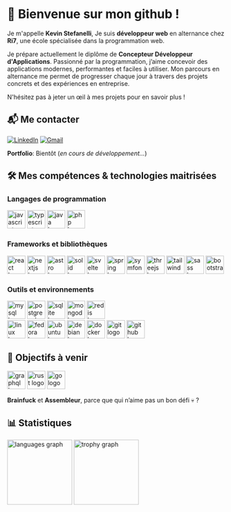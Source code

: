 # 🌟 Bienvenue sur mon github !

Je m'appelle **Kevin Stefanelli**,
Je suis **développeur web** en alternance chez **Ri7**, une école spécialisée dans la programmation web.

Je prépare actuellement le diplôme de **Concepteur Développeur d'Applications**.
Passionné par la programmation, j’aime concevoir des applications modernes, performantes et faciles à utiliser.
Mon parcours en alternance me permet de progresser chaque jour à travers des projets concrets et des expériences en entreprise.

N'hésitez pas à jeter un œil à mes projets pour en savoir plus !

## 📬 Me contacter

[![LinkedIn](https://raw.githubusercontent.com/maurodesouza/profile-readme-generator/master/src/assets/icons/social/linkedin/default.svg)](https://www.linkedin.com/in/kevin-stefanelli-3b73a9222/)
[![Gmail](https://raw.githubusercontent.com/maurodesouza/profile-readme-generator/master/src/assets/icons/social/gmail/default.svg)](mailto:kevin.stefanelli.pro@gmail.com)

**Portfolio**: Bientôt (*en cours de développement...*)

## 🛠️ Mes compétences & technologies maitrisées

### Langages de programmation
<div>
  <img src="https://cdn.jsdelivr.net/gh/devicons/devicon/icons/javascript/javascript-original.svg" height="42" alt="javascript logo"/>
  <img src="https://cdn.jsdelivr.net/gh/devicons/devicon/icons/typescript/typescript-original.svg" height="42" alt="typescript logo"/>
  <img src="https://cdn.jsdelivr.net/gh/devicons/devicon/icons/java/java-original.svg" height="42" alt="java logo"/>
  <img src="https://cdn.jsdelivr.net/gh/devicons/devicon/icons/php/php-original.svg" height="42" alt="php logo"/>
</div>

### Frameworks et bibliothèques
<div>
  <img src="https://cdn.jsdelivr.net/gh/devicons/devicon/icons/react/react-original.svg" height="42" alt="react logo"/>
  <img src="https://cdn.jsdelivr.net/gh/devicons/devicon/icons/nextjs/nextjs-original.svg" height="42" alt="nextjs logo"/>
  <img src="https://cdn.simpleicons.org/astro/FF5D01" height="42" alt="astro logo"/>
  <img src="https://skillicons.dev/icons?i=solidjs" height="42" alt="solid logo"/>
  <img src="https://cdn.simpleicons.org/svelte/FF3E00" height="42" alt="svelte logo"/>
  <img src="https://cdn.simpleicons.org/spring/6DB33F" height="42" alt="spring logo"/>
  <img src="https://cdn.jsdelivr.net/gh/devicons/devicon/icons/symfony/symfony-original.svg" height="42" alt="symfony logo"/>
  <img src="https://skillicons.dev/icons?i=threejs" height="42" alt="threejs logo"/>
  <img src="https://cdn.simpleicons.org/tailwindcss/06B6D4" height="42" alt="tailwindcss logo"/>
  <img src="https://cdn.jsdelivr.net/gh/devicons/devicon/icons/sass/sass-original.svg" height="42" alt="sass logo"/>
  <img src="https://cdn.jsdelivr.net/gh/devicons/devicon/icons/bootstrap/bootstrap-original.svg" height="42" alt="bootstrap logo"/>
</div>

### Outils et environnements
<div>
  <img src="https://cdn.jsdelivr.net/gh/devicons/devicon/icons/mysql/mysql-original.svg" height="42" alt="mysql logo"/>
  <img src="https://cdn.jsdelivr.net/gh/devicons/devicon/icons/postgresql/postgresql-original.svg" height="42" alt="postgresql logo"/>
  <img src="https://cdn.jsdelivr.net/gh/devicons/devicon/icons/sqlite/sqlite-original.svg" height="42" alt="sqlite logo"/>
  <img src="https://cdn.simpleicons.org/mongodb/47A248" height="42" alt="mongodb logo"/>
  <img src="https://cdn.jsdelivr.net/gh/devicons/devicon/icons/redis/redis-original.svg" height="42" alt="redis logo"/>
</div>
<div>
  <img src="https://cdn.jsdelivr.net/gh/devicons/devicon/icons/linux/linux-original.svg" height="42" alt="linux logo"/>
  <img src="https://cdn.simpleicons.org/fedora/51A2DA" height="42" alt="fedora logo"/>
  <img src="https://cdn.simpleicons.org/ubuntu/E95420" height="42" alt="ubuntu logo"/>
  <img src="https://cdn.simpleicons.org/debian/A81D33" height="42" alt="debian logo"/>
  <img src="https://cdn.simpleicons.org/docker/2496ED" height="42" alt="docker logo"/>
  <img src="https://cdn.simpleicons.org/git/F05032" height="42" alt="git logo"  />
  <img src="https://cdn.simpleicons.org/github/181717" height="42" alt="github logo"/>
</div>

## 🎯 Objectifs à venir
<div>
  <img src="https://cdn.jsdelivr.net/gh/devicons/devicon/icons/graphql/graphql-plain.svg" height="42" alt="graphql logo"/>
  <img src="https://skillicons.dev/icons?i=rust" height="42" alt="rust logo"/>
  <img src="https://cdn.simpleicons.org/go/00ADD8" height="42" alt="go logo"/>
</div>

**Brainfuck** et **Assembleur**, parce que qui n’aime pas un bon défi 💀 ?

## 📊 Statistiques
<div>
  <img src="https://github-readme-stats.vercel.app/api/top-langs?username=kevstfnl&locale=fr&hide_title=false&layout=compact&card_width=320&langs_count=12&theme=github_dark&hide_border=true&order=2" height="150" alt="languages graph"/>
  <img src="https://github-profile-trophy.vercel.app?username=kevstfnl&theme=monokai&column=6&row=3&margin-w=8&margin-h=8&no-bg=true&no-frame=true&order=4" height="150" alt="trophy graph"/>
</div>
